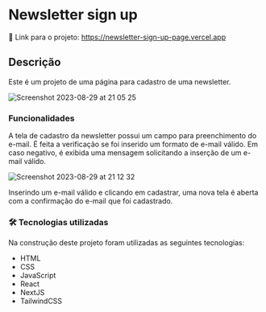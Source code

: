 # Newsletter sign up

🔗 Link para o projeto: https://newsletter-sign-up-page.vercel.app

## Descrição

Este é um projeto de uma página para cadastro de uma newsletter.

![Screenshot 2023-08-29 at 21 05 25](https://github.com/eduardobp30/newsletter-sign-up-page/assets/117321152/23919664-ee2c-404d-b057-c4249c914af6)

### Funcionalidades

A tela de cadastro da newsletter possui um campo para preenchimento do e-mail. É feita a verificação se foi inserido um formato de e-mail válido. Em caso negativo, é exibida uma mensagem solicitando a inserção de um e-mail válido.

![Screenshot 2023-08-29 at 21 12 32](https://github.com/eduardobp30/newsletter-sign-up-page/assets/117321152/9060b66e-5d5b-4aea-86fd-c10e22a99894)

Inserindo um e-mail válido e clicando em cadastrar, uma nova tela é aberta com a confirmação do e-mail que foi cadastrado. 

### 🛠️ Tecnologias utilizadas

Na construção deste projeto foram utilizadas as seguintes tecnologias:

- HTML
- CSS
- JavaScript
- React
- NextJS
- TailwindCSS
